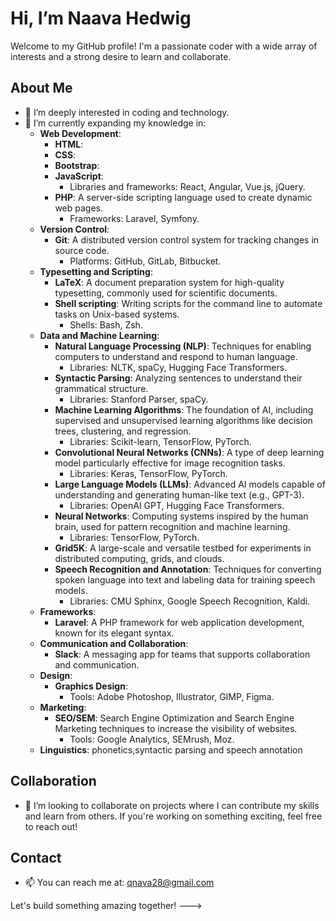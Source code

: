 # Hi, I’m Naava Hedwig

Welcome to my GitHub profile! I'm a passionate coder with a wide array of interests and a strong desire to learn and collaborate.

## About Me
- 👀 I’m deeply interested in coding and technology.
- 🌱 I’m currently expanding my knowledge in:
  - **Web Development**: 
    - **HTML**:
    - **CSS**: 
    - **Bootstrap**: 
    - **JavaScript**:
      - Libraries and frameworks: React, Angular, Vue.js, jQuery.
    - **PHP**: A server-side scripting language used to create dynamic web pages.
      - Frameworks: Laravel, Symfony.
  - **Version Control**:
    - **Git**: A distributed version control system for tracking changes in source code.
      - Platforms: GitHub, GitLab, Bitbucket.
  - **Typesetting and Scripting**:
    - **LaTeX**: A document preparation system for high-quality typesetting, commonly used for scientific documents.
    - **Shell scripting**: Writing scripts for the command line to automate tasks on Unix-based systems.
      - Shells: Bash, Zsh.
  - **Data and Machine Learning**:
    - **Natural Language Processing (NLP)**: Techniques for enabling computers to understand and respond to human language.
      - Libraries: NLTK, spaCy, Hugging Face Transformers.
    - **Syntactic Parsing**: Analyzing sentences to understand their grammatical structure.
      - Libraries: Stanford Parser, spaCy.
    - **Machine Learning Algorithms**: The foundation of AI, including supervised and unsupervised learning algorithms like decision trees, clustering, and regression.
      - Libraries: Scikit-learn, TensorFlow, PyTorch.
    - **Convolutional Neural Networks (CNNs)**: A type of deep learning model particularly effective for image recognition tasks.
      - Libraries: Keras, TensorFlow, PyTorch.
    - **Large Language Models (LLMs)**: Advanced AI models capable of understanding and generating human-like text (e.g., GPT-3).
      - Libraries: OpenAI GPT, Hugging Face Transformers.
    - **Neural Networks**: Computing systems inspired by the human brain, used for pattern recognition and machine learning.
      - Libraries: TensorFlow, PyTorch.
    - **Grid5K**: A large-scale and versatile testbed for experiments in distributed computing, grids, and clouds.
    - **Speech Recognition and Annotation**: Techniques for converting spoken language into text and labeling data for training speech models.
      - Libraries: CMU Sphinx, Google Speech Recognition, Kaldi.
  - **Frameworks**:
    - **Laravel**: A PHP framework for web application development, known for its elegant syntax.
  - **Communication and Collaboration**:
    - **Slack**: A messaging app for teams that supports collaboration and communication.
  - **Design**:
    - **Graphics Design**:
      - Tools: Adobe Photoshop, Illustrator, GIMP, Figma.
  - **Marketing**:
    - **SEO/SEM**: Search Engine Optimization and Search Engine Marketing techniques to increase the visibility of websites.
      - Tools: Google Analytics, SEMrush, Moz.
  - **Linguistics**: phonetics,syntactic parsing and speech annotation

## Collaboration
- 💞️ I’m looking to collaborate on projects where I can contribute my skills and learn from others. If you're working on something exciting, feel free to reach out!

## Contact
- 📫 You can reach me at: qnava28@gmail.com

Let's build something amazing together!
--->

